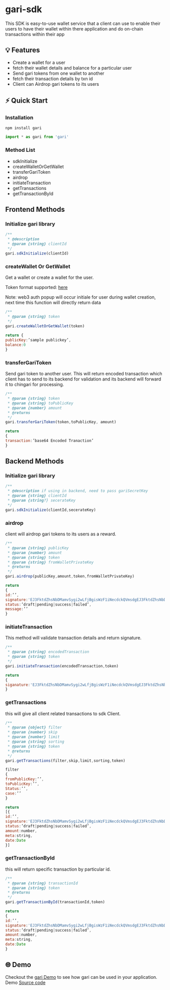# gari-sdk
This SDK is easy-to-use wallet service that a client can use to enable their users to have
their wallet within there application and do on-chain transactions within their app

## 💡 Features 

- Create a wallet for a user
- fetch their wallet details and balance for a particular user
- Send gari tokens from one wallet to another
- fetch their transaction details by txn id
- Client can Airdrop gari tokens to its users

## ⚡ Quick Start

### Installation

```shell
npm install gari
```

```js
import * as gari from 'gari'
```

### Method List
- sdkInitialize
- createWalletOrGetWallet
- transferGariToken
- airdrop
- initiateTransaction
- getTransactions
- getTransactionById

## Frontend Methods
### Initialize gari library
```js
/**
 * @description 
 * @param {string} clientId 
 */
gari.sdkInitialize(clientId)
```

### createWallet Or GetWallet
Get a wallet or create a wallet for the user.

Token format supported:
[here](https://web3auth.io/docs/custom-authentication/byo-jwt-providers)

Note: web3 auth popup will occur initiale for user during wallet creation, next time this function will directly return data

```js
/**
 * @param {string} token
 */
gari.createWalletOrGetWallet(token)
 
return {
publicKey:’sample publickey’,
balance:0
} 
```

### transferGariToken
Send gari token to another user. This will return encoded transaction which client has to send to its backend for validation and its backend will forward it to chingari for processing.

```js
/**
 * @param {string} token
 * @param {string} toPublicKey
 * @param {number} amount
 * @returns 
 */
gari.transferGariToken(token,toPublicKey, amount)

return
{
transaction:’base64 Encoded Tranaction’
}
```

## Backend Methods

### Initialize gari library
```js
/**
 * @description if using in backend, need to pass gariSecretKey
 * @param {string} clientId 
 * @param {string?} secerateKey 
 */
gari.sdkInitialize(clientId,secerateKey)
```

### airdrop
client will airdrop gari tokens to its users as a reward. 
```js
/**
 * @param {string} publicKey 
 * @param {number} amount 
 * @param {string} token 
 * @param {string} fromWalletPrivateKey 
 * @returns 
 */
gari.airdrop(publicKey,amount,token,fromWalletPrivateKey)

return
{
id:’’,
signature:'EJ3FktdZhsNbDMamvSygi2wLfjBgisWzF1iNecdckQVmsdgEJ3FktdZhsNbDMamvSygi2wLfjBgisWzF1iNecdckQVm',
status:’draft|pending|success|failed’,
message:’’
}
```

### initiateTransaction 
This method will validate transaction details and return signature.

```js
/**
 * @param {string} encodedTransaction 
 * @param {string} token 
 */
gari.initiateTransaction(encodedTransaction,token)

return 
{
siganature:'EJ3FktdZhsNbDMamvSygi2wLfjBgisWzF1iNecdckQVmsdgEJ3FktdZhsNbDMamvSygi2wLfjBgisWzF1iNecdckQVm'
}
```

### getTransactions
this will give all client related transactions to sdk Client. 

```js
/**
 * @param {object} filter 
 * @param {number} skip 
 * @param {number} limit 
 * @param {string} sorting 
 * @param {string} token 
 * @returns 
 */
gari.getTransactions(filter,skip,limit,sorting,token)

filter
{
fromPublicKey:’’,
toPublicKey:’’,
Status:’’,
case:’’
}

return
[{
id:’’,
signature:'EJ3FktdZhsNbDMamvSygi2wLfjBgisWzF1iNecdckQVmsdgEJ3FktdZhsNbDMamvSygi2wLfjBgisWzF1iNecdckQVm',
status:’draft|pending|success|failed’,
amount:number,
meta:string,
date:Date
}]
```

### getTransactionById
this will return specific transaction by particular id.


```js
/**
 * @param {string} transactionId 
 * @param {string} token
 * @returns 
 */
gari.getTransactionById(transactionId,token)

return
{
id:’’,
signature:'EJ3FktdZhsNbDMamvSygi2wLfjBgisWzF1iNecdckQVmsdgEJ3FktdZhsNbDMamvSygi2wLfjBgisWzF1iNecdckQVm',
status:’draft|pending|success|failed’,
amount:number,
meta:string,
date:Date
}
```

## 🌐 Demo
Checkout the [gari Demo](https://demo-gari-sdk.vercel.app/) to see how gari can be used in your application.
Demo [Source code](https://github.com/gari-network/demo-gari-sdk)
